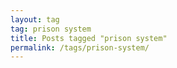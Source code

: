 ```yaml
---
layout: tag
tag: prison system
title: Posts tagged "prison system"
permalink: /tags/prison-system/
---
```

